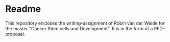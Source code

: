 Readme
====
This repository encloses the writing-assignment of Robin van der Weide for the master "Cancer Stem cells and Development". It is in the form of a PhD-proposal.